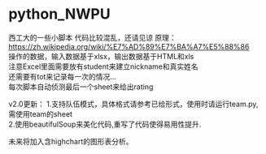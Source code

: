 # python_NWPU
西工大的一些小脚本
代码比较混乱，还请见谅
原理：https://zh.wikipedia.org/wiki/%E7%AD%89%E7%BA%A7%E5%88%86</br>
操作的数据，输入数据基于xlsx，输出数据基于HTML和xls</br>
注意Excel里面需要放有student来建立nickname和真实姓名</br>
还需要有tot来记录每一次的情况...</br>
每次脚本自动侦测最后一个sheet来给出rating</br>

v2.0更新：
1.支持队伍模式，具体格式请参考已给形式，使用时请运行team.py,需使用team的sheet</br>
2.使用beautifulSoup来美化代码,重写了代码使得易用性提升.</br>

未来将加入含highchart的图形表分析。
